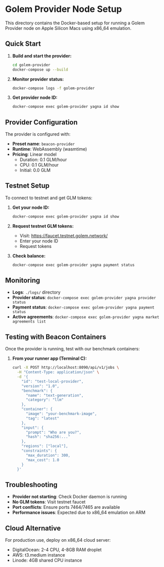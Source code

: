 # Golem Provider Node Setup

This directory contains the Docker-based setup for running a Golem Provider node on Apple Silicon Macs using x86_64 emulation.

## Quick Start

1. **Build and start the provider:**
   ```bash
   cd golem-provider
   docker-compose up --build
   ```

2. **Monitor provider status:**
   ```bash
   docker-compose logs -f golem-provider
   ```

3. **Get provider node ID:**
   ```bash
   docker-compose exec golem-provider yagna id show
   ```

## Provider Configuration

The provider is configured with:
- **Preset name**: `beacon-provider`
- **Runtime**: WebAssembly (wasmtime)
- **Pricing**: Linear model
  - Duration: 0.1 GLM/hour
  - CPU: 0.1 GLM/hour  
  - Initial: 0.0 GLM

## Testnet Setup

To connect to testnet and get GLM tokens:

1. **Get your node ID:**
   ```bash
   docker-compose exec golem-provider yagna id show
   ```

2. **Request testnet GLM tokens:**
   - Visit: https://faucet.testnet.golem.network/
   - Enter your node ID
   - Request tokens

3. **Check balance:**
   ```bash
   docker-compose exec golem-provider yagna payment status
   ```

## Monitoring

- **Logs**: `./logs/` directory
- **Provider status**: `docker-compose exec golem-provider yagna provider status`
- **Payment status**: `docker-compose exec golem-provider yagna payment status`
- **Active agreements**: `docker-compose exec golem-provider yagna market agreements list`

## Testing with Beacon Containers

Once the provider is running, test with our benchmark containers:

1. **From your runner app (Terminal C):**
   ```bash
   curl -X POST http://localhost:8090/api/v1/jobs \
     -H "Content-Type: application/json" \
     -d '{
       "id": "test-local-provider",
       "version": "1.0",
       "benchmark": {
         "name": "text-generation",
         "category": "llm"
       },
       "container": {
         "image": "your-benchmark-image",
         "tag": "latest"
       },
       "input": {
         "prompt": "Who are you?",
         "hash": "sha256:..."
       },
       "regions": ["local"],
       "constraints": {
         "max_duration": 300,
         "max_cost": 1.0
       }
     }'
   ```

## Troubleshooting

- **Provider not starting**: Check Docker daemon is running
- **No GLM tokens**: Visit testnet faucet
- **Port conflicts**: Ensure ports 7464/7465 are available
- **Performance issues**: Expected due to x86_64 emulation on ARM

## Cloud Alternative

For production use, deploy on x86_64 cloud server:
- DigitalOcean: 2-4 CPU, 4-8GB RAM droplet
- AWS: t3.medium instance
- Linode: 4GB shared CPU instance

